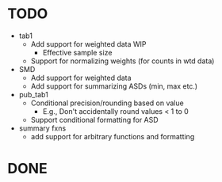 # TODO

- tab1 
  - Add support for weighted data WIP
    - Effective sample size
  - Support for normalizing weights (for counts in wtd data)
- SMD
  - Add support for weighted data
  - Add support for summarizing ASDs (min, max etc.)
- pub_tab1
  - Conditional precision/rounding based on value
    - E.g., Don't accidentally round values < 1 to 0
  - Support conditional formatting for ASD
- summary fxns
  - add support for arbitrary functions and formatting

# DONE
